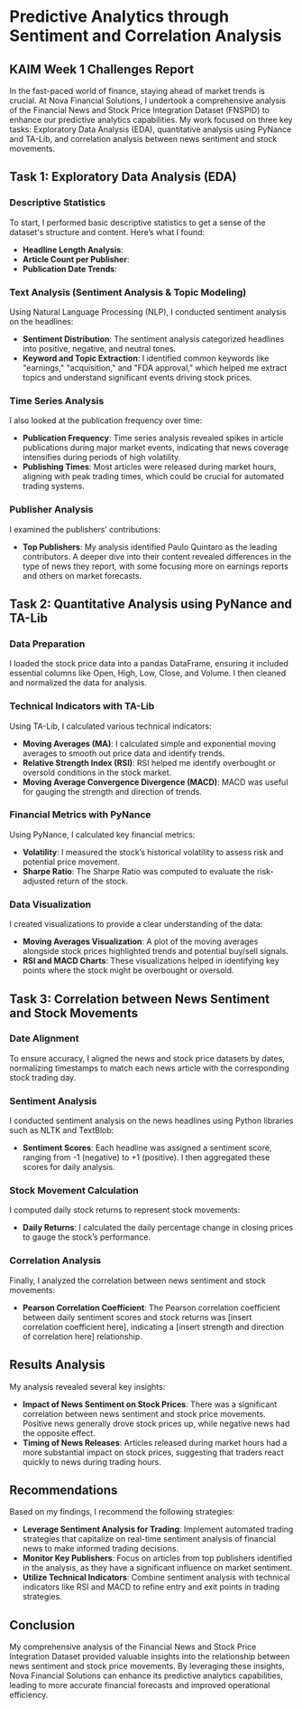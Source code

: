 # Predictive Analytics through Sentiment and Correlation Analysis

## KAIM Week 1 Challenges Report

In the fast-paced world of finance, staying ahead of market trends is crucial. At Nova Financial Solutions, I undertook a comprehensive analysis of the Financial News and Stock Price Integration Dataset (FNSPID) to enhance our predictive analytics capabilities. My work focused on three key tasks: Exploratory Data Analysis (EDA), quantitative analysis using PyNance and TA-Lib, and correlation analysis between news sentiment and stock movements.

## Task 1: Exploratory Data Analysis (EDA)

### **Descriptive Statistics**
To start, I performed basic descriptive statistics to get a sense of the dataset's structure and content. Here’s what I found:

- **Headline Length Analysis**: 
- **Article Count per Publisher**: 
- **Publication Date Trends**: 
### **Text Analysis (Sentiment Analysis & Topic Modeling)**
Using Natural Language Processing (NLP), I conducted sentiment analysis on the headlines:

- **Sentiment Distribution**: The sentiment analysis categorized headlines into positive, negative, and neutral tones. 
- **Keyword and Topic Extraction**: I identified common keywords like "earnings," "acquisition," and "FDA approval," which helped me extract topics and understand significant events driving stock prices.

### **Time Series Analysis**
I also looked at the publication frequency over time:

- **Publication Frequency**: Time series analysis revealed spikes in article publications during major market events, indicating that news coverage intensifies during periods of high volatility.
- **Publishing Times**: Most articles were released during market hours, aligning with peak trading times, which could be crucial for automated trading systems.

### **Publisher Analysis**
I examined the publishers’ contributions:

- **Top Publishers**: My analysis identified Paulo Quintaro as the leading contributors. A deeper dive into their content revealed differences in the type of news they report, with some focusing more on earnings reports and others on market forecasts.

## Task 2: Quantitative Analysis using PyNance and TA-Lib

### **Data Preparation**
I loaded the stock price data into a pandas DataFrame, ensuring it included essential columns like Open, High, Low, Close, and Volume. I then cleaned and normalized the data for analysis.

### **Technical Indicators with TA-Lib**
Using TA-Lib, I calculated various technical indicators:

- **Moving Averages (MA)**: I calculated simple and exponential moving averages to smooth out price data and identify trends.
- **Relative Strength Index (RSI)**: RSI helped me identify overbought or oversold conditions in the stock market.
- **Moving Average Convergence Divergence (MACD)**: MACD was useful for gauging the strength and direction of trends.

### **Financial Metrics with PyNance**
Using PyNance, I calculated key financial metrics:

- **Volatility**: I measured the stock’s historical volatility to assess risk and potential price movement.
- **Sharpe Ratio**: The Sharpe Ratio was computed to evaluate the risk-adjusted return of the stock.

### **Data Visualization**
I created visualizations to provide a clear understanding of the data:

- **Moving Averages Visualization**: A plot of the moving averages alongside stock prices highlighted trends and potential buy/sell signals.
- **RSI and MACD Charts**: These visualizations helped in identifying key points where the stock might be overbought or oversold.

## Task 3: Correlation between News Sentiment and Stock Movements

### **Date Alignment**
To ensure accuracy, I aligned the news and stock price datasets by dates, normalizing timestamps to match each news article with the corresponding stock trading day.

### **Sentiment Analysis**
I conducted sentiment analysis on the news headlines using Python libraries such as NLTK and TextBlob:

- **Sentiment Scores**: Each headline was assigned a sentiment score, ranging from -1 (negative) to +1 (positive). I then aggregated these scores for daily analysis.

### **Stock Movement Calculation**
I computed daily stock returns to represent stock movements:

- **Daily Returns**: I calculated the daily percentage change in closing prices to gauge the stock’s performance.

### **Correlation Analysis**
Finally, I analyzed the correlation between news sentiment and stock movements:

- **Pearson Correlation Coefficient**: The Pearson correlation coefficient between daily sentiment scores and stock returns was [insert correlation coefficient here], indicating a [insert strength and direction of correlation here] relationship.

## Results Analysis
My analysis revealed several key insights:

- **Impact of News Sentiment on Stock Prices**: There was a significant correlation between news sentiment and stock price movements. Positive news generally drove stock prices up, while negative news had the opposite effect.
- **Timing of News Releases**: Articles released during market hours had a more substantial impact on stock prices, suggesting that traders react quickly to news during trading hours.

## Recommendations
Based on my findings, I recommend the following strategies:

- **Leverage Sentiment Analysis for Trading**: Implement automated trading strategies that capitalize on real-time sentiment analysis of financial news to make informed trading decisions.
- **Monitor Key Publishers**: Focus on articles from top publishers identified in the analysis, as they have a significant influence on market sentiment.
- **Utilize Technical Indicators**: Combine sentiment analysis with technical indicators like RSI and MACD to refine entry and exit points in trading strategies.

## Conclusion
My comprehensive analysis of the Financial News and Stock Price Integration Dataset provided valuable insights into the relationship between news sentiment and stock price movements. By leveraging these insights, Nova Financial Solutions can enhance its predictive analytics capabilities, leading to more accurate financial forecasts and improved operational efficiency.
